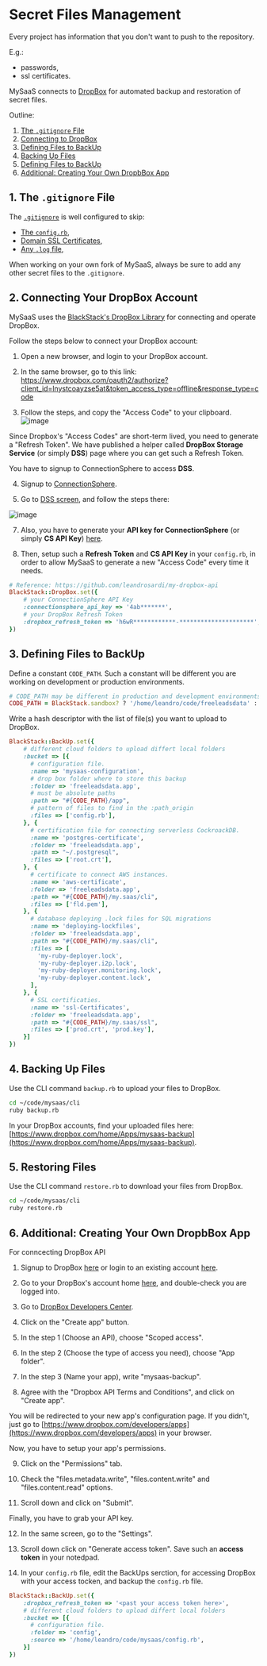# Secret Files Management

Every project has information that you don't want to push to the repository.

E.g.:
- passwords,
- ssl certificates. 

MySaaS connects to [DropBox](https://www.dropbox.com/developers/reference/developer-guide) for automated backup and restoration of secret files.

Outline:

1. [The `.gitignore` File](#1-the-gitignore-file)
2. [Connecting to DropBox](#2-connecting-your-dropbox-account)
3. [Defining Files to BackUp](#3-defining-files-to-backup)
4. [Backing Up Files](#4-backing-up-files)
5. [Defining Files to BackUp](#5-restoring-files)
6. [Additional: Creating Your Own DropbBox App](#6-additional-creating-your-own-dropbbox-app)

## 1. The `.gitignore` File

The [`.gitignore`](https://github.com/leandrosardi/mysaas/blob/main/.gitignore) is well configured to skip:

- [The `config.rb`](https://github.com/leandrosardi/mysaas/blob/1.1.0/.gitignore#L31),
- [Domain SSL Certificates](https://github.com/leandrosardi/mysaas/blob/1.1.0/.gitignore#L20),
- [Any `.log` file](https://github.com/leandrosardi/mysaas/blob/1.1.0/.gitignore#L63),

When working on your own fork of MySaaS, always be sure to add any other secret files to the `.gitignore`.

## 2. Connecting Your DropBox Account

MySaaS uses the [BlackStack's DropBox Library](https://github.com/leandrosardi/my-dropbox-api) for connecting and operate DropBox.

Follow the steps below to connect your DropBox account:

1. Open a new browser, and login to your DropBox account.

2. In the same browser, go to this link:
https://www.dropbox.com/oauth2/authorize?client_id=lnystcoayzse5at&token_access_type=offline&response_type=code

3. Follow the steps, and copy the "Access Code" to your clipboard.
![image](https://user-images.githubusercontent.com/55877846/215112803-4f4b08b3-5fa5-45f9-ac27-b1d1aba5ba2e.png)

Since Dropbox's "Access Codes" are short-term lived, you need to generate a "Refresh Token".
We have published a helper called **DropBox Storage Service** (or simply **DSS**) page where you can get such a Refresh Token.

You have to signup to ConnectionSphere to access **DSS**.

4. Signup to [ConnectionSphere](https://ConnectionSphere.com/signup).

5. Go to [DSS screen](https://connectionsphere.com/developers/dss), and follow the steps there:

![image](https://user-images.githubusercontent.com/55877846/215155561-ed1c915f-e585-49bd-957d-4e9cc60d3f02.png)

7. Also, you have to generate your **API key for ConnectionSphere** (or simply **CS API Key**) [here](https://connectionsphere.com/settings/apikey).

8. Then, setup such a **Refresh Token** and **CS API Key** in your `config.rb`, in order to allow MySaaS to generate a new "Access Code" every time it needs.

```ruby
# Reference: https://github.com/leandrosardi/my-dropbox-api
BlackStack::DropBox.set({
    # your ConnectionSphere API Key
    :connectionsphere_api_key => '4ab*******',
    # your DropBox Refresh Token
    :dropbox_refresh_token => 'h6wR************-*********************',
})
```

## 3. Defining Files to BackUp

Define a constant `CODE_PATH`. Such a constant will be different you are working on development or production environments.

```ruby
# CODE_PATH may be different in production and development environments.
CODE_PATH = BlackStack.sandbox? ? '/home/leandro/code/freeleadsdata' : '/home/ubuntu/code/freeleadsdata'
```

Write a hash descriptor with the list of file(s) you want to upload to DropBox.

```ruby
BlackStack::BackUp.set({
    # different cloud folders to upload differt local folders 
    :bucket => [{
      # configuration file.
      :name => 'mysaas-configuration',
      # drop box folder where to store this backup
      :folder => 'freeleadsdata.app',
      # must be absolute paths
      :path => "#{CODE_PATH}/app",
      # pattern of files to find in the :path_origin
      :files => ['config.rb'],
    }, {
      # certification file for connecting serverless CockroackDB.
      :name => 'postgres-certificate',
      :folder => 'freeleadsdata.app',
      :path => "~/.postgresql",
      :files => ['root.crt'],
    }, {
      # certificate to connect AWS instances.
      :name => 'aws-certificate',
      :folder => 'freeleadsdata.app',
      :path => "#{CODE_PATH}/my.saas/cli",
      :files => ['fld.pem'],
    }, {
      # database deploying .lock files for SQL migrations
      :name => 'deploying-lockfiles',
      :folder => 'freeleadsdata.app',
      :path => "#{CODE_PATH}/my.saas/cli",
      :files => [
        'my-ruby-deployer.lock', 
        'my-ruby-deployer.i2p.lock', 
        'my-ruby-deployer.monitoring.lock',
        'my-ruby-deployer.content.lock',
      ],
    }, {
      # SSL certificaties.
      :name => 'ssl-Certificates',
      :folder => 'freeleadsdata.app',
      :path => "#{CODE_PATH}/my.saas/ssl",
      :files => ['prod.crt', 'prod.key'],
    }]
})
```

## 4. Backing Up Files

Use the CLI command `backup.rb` to upload your files to DropBox.

```bash
cd ~/code/mysaas/cli
ruby backup.rb
```

In your DropBox accounts, find your uploaded files here: [https://www.dropbox.com/home/Apps/mysaas-backup](https://www.dropbox.com/home/Apps/mysaas-backup).

## 5. Restoring Files

Use the CLI command `restore.rb` to download your files from DropBox.

```bash
cd ~/code/mysaas/cli
ruby restore.rb
```

## 6. Additional: Creating Your Own DropbBox App

For conncecting DropBox API

1. Signup to DropBox [here](https://www.dropbox.com/register) or login to an existing account [here](https://www.dropbox.com/login).

2. Go to your DropBox's account home [here](https://www.dropbox.com/home), and double-check you are logged into.

3. Go to [DropBox Developers Center](https://www.dropbox.com/developers/apps/).

4. Click on the "Create app" button.

5. In the step 1 (Choose an API), choose "Scoped access".

6. In the step 2 (Choose the type of access you need), choose "App folder".

7. In the step 3 (Name your app), write "mysaas-backup".

8. Agree with the "Dropbox API Terms and Conditions", and click on "Create app".

You will be redirected to your new app's configuration page.
If you didn't, just go to [https://www.dropbox.com/developers/apps](https://www.dropbox.com/developers/apps) in your browser.

Now, you have to setup your app's permissions.

9. Click on the "Permissions" tab.

10. Check the "files.metadata.write", "files.content.write" and "files.content.read" options.

11. Scroll down and click on "Submit".

Finally, you have to grab your API key.

12. In the same screen, go to the "Settings".

13. Scroll down click on "Generate access token". Save such an **access token** in your notedpad.

14. In your `config.rb` file, edit the BackUps serction, for accessing DropBox with your access tocken, and backup the `config.rb` file.

```ruby
BlackStack::BackUp.set({
    :dropbox_refresh_token => '<past your access token here>',
    # different cloud folders to upload differt local folders 
    :bucket => [{
      # configuration file.
      :folder => 'config',
      :source => '/home/leandro/code/mysaas/config.rb',
    }]
})
```
